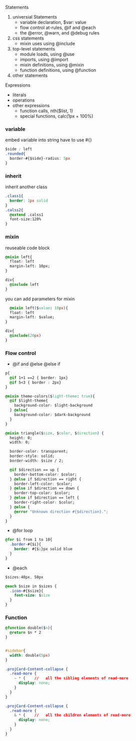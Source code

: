 
Statements 

1. universial Statements
   - variable declaration, $var: value
   - flow control at-rules, @if and @each 
   - the @error, @warn, and @debug rules
2. css statements 
   - mixin uses using @include
3. top-level statements
   - module loads, using @use
   - imports, using @import
   - mixin definitions, using @mixin
   - function definitions, using @function
4. other statements

Expressions

- literals
- operations
- other expressions
  - function calls, nth($list, 1)
  - special functions, calc(1px + 100%)




### variable 
embed variable into string have to use #{}
``` CSS
$side : left 
.rounded{
  border-#{$side}-radius: 5px
}
```

### inherit 
inherit another class
``` CSS
.class1{
  border: 1px solid 
}
.calss2{
  @extend .calss1
  font-size:120%
}
```

### mixin
reuseable code block 
``` CSS
@mixin left{
  float: left 
  margin-left: 10px;
}

div{
  @include left 
}
```
you can add parameters for mixin 
``` CSS
  @mixin left($value: 10px){
  float: left 
  margin-left: $value;
}

div{
  @include(20px)
}
```

### Flow control
- @if and @else @else if 
``` CSS
p{
  @if 1+1 ==2 { border: 1px}
  @if 5<3 { border : 2px}
}

@mixin theme-colors($light-theme: true){
  @if $light-theme{
    background-color: $light-background
  } @else{
    background-color: $dark-background
  }
}

@mixin triangle($size, $color, $direction) {
  height: 0;
  width: 0;

  border-color: transparent;
  border-style: solid;
  border-width: $size / 2;

  @if $direction == up {
    border-bottom-color: $color;
  } @else if $direction == right {
    border-left-color: $color;
  } @else if $direction == down {
    border-top-color: $color;
  } @else if $direction == left {
    border-right-color: $color;
  } @else {
    @error "Unknown direction #{$direction}.";
  }
}

```
-  @for loop
``` CSS
@for $i from 1 to 10{
  .border-#{$i}{
    border: #{$i}px solid blue 
  }
}

```

- @each 
``` CSS
$sizes:40px, 50px

@each $size in $sizes {
  .icon-#{$size}{
    font-size: $size
  }
}
```

### Function
``` CSS
@function double($n){
  @return $n * 2
}


#sidebar{
  width: double(5px)
}
```










``` CSS
.projCard-Content-collapse {
  .read-more {
    ~ * {    //   all the sibling elements of read-more 
      display: none;
    }
  }
}

.projCard-Content-collapse {
  .read-more {
    & * {    //   all the children elements of read-more 
      display: none;
    }
  }
}


```
